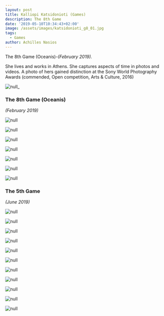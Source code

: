 ```yaml
---
layout: post
title: Kalliopi Katsidonioti (Games)
description: The 8th Game
date: '2019-05-10T10:34:43+02:00'
image: /assets/images/katsidonioti_g8_01.jpg
tags:
  - Games
author: Achilles Nasios
---
```

The 8th Game (Oceanis)-_(February 2019)._

She lives and works in Athens. She captures aspects of time in photos and videos. A photo of hers gained distinction at the Sony World Photography Awards (commended, Open competition, Arts & Culture, 2016)

![null](/assets/images/katsidonioti_g8_pres.jpg#full)_

### The 8th Game (Oceanis)

_(February 2019)_

![null](/assets/images/katsidonioti_g8_01.jpg)

![null](/assets/images/katsidonioti_g8_02.jpg)

![null](/assets/images/katsidonioti_g8_03.jpg)

![null](/assets/images/katsidonioti_g8_04.jpg)

![null](/assets/images/katsidonioti_g8_05.jpg)

![null](/assets/images/katsidonioti_g8_06.jpg)

![null](/assets/images/katsidoniotik_g05_pres.jpg#full)

### The 5th Game

_(June 2019)_

![null](/assets/images/katsidoniotik_g5_01.jpg)

![null](/assets/images/katsidoniotik_g5_02.jpg)

![null](/assets/images/katsidoniotik_g5_03.jpg)

![null](/assets/images/katsidoniotik_g5_04.jpg)

![null](/assets/images/katsidoniotik_g5_05.jpg)

![null](/assets/images/katsidoniotik_g5_06.jpg)

![null](/assets/images/katsidoniotik_g5_07.jpg)

![null](/assets/images/katsidoniotik_g5_08.jpg)

![null](/assets/images/katsidoniotik_g5_09.jpg)

![null](/assets/images/katsidoniotik_g5_10.jpg)

![null](/assets/images/katsidoniotik_g5_11.jpg)
